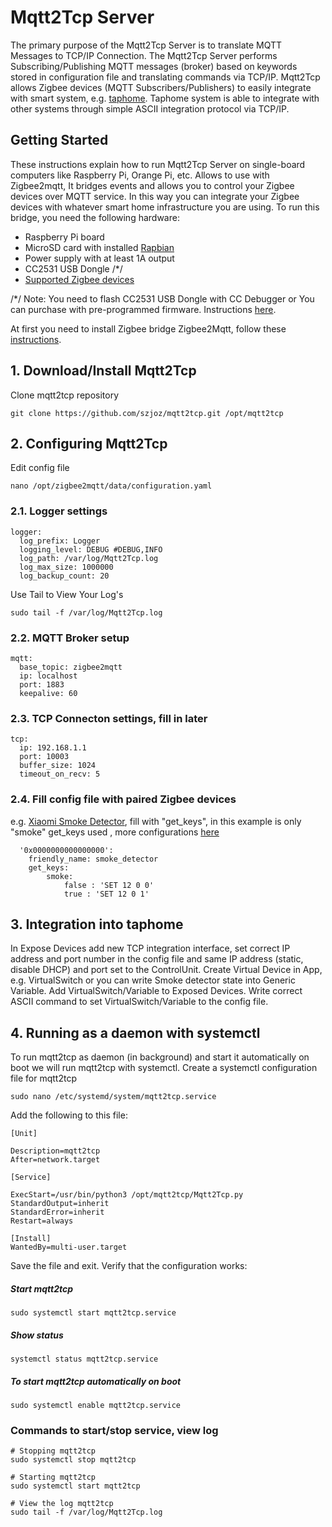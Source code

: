 # Mqtt2Tcp Server

The primary purpose of the Mqtt2Tcp Server is to translate MQTT Messages to TCP/IP Connection. The Mqtt2Tcp Server performs Subscribing/Publishing MQTT messages (broker) based on keywords stored in configuration file and translating commands via TCP/IP. Mqtt2Tcp allows Zigbee devices (MQTT Subscribers/Publishers) to easily integrate with smart system, e.g. [taphome][tap-url]. Taphome system is able to integrate with other systems through simple ASCII integration protocol via TCP/IP. 

## Getting Started

These instructions explain how to run Mqtt2Tcp Server on single-board computers like Raspberry Pi, Orange Pi, etc. Allows to use with Zigbee2mqtt, It bridges events and allows you to control your Zigbee devices over MQTT service. In this way you can integrate your Zigbee devices with whatever smart home infrastructure you are using.
To run this bridge, you need the following hardware:
* Raspberry Pi board
* MicroSD card with installed [Rapbian][raspi-url]
* Power supply with at least 1A output
* CC2531 USB Dongle /*/
* [Supported Zigbee devices][devices-url]

/*/ Note: You need to flash CC2531 USB Dongle with CC Debugger or You can purchase with pre-programmed firmware. Instructions [here][cc-debugger-url].


At first you need to install Zigbee bridge Zigbee2Mqtt, follow these [instructions][instructions-url].

## 1. Download/Install Mqtt2Tcp

Clone mqtt2tcp repository
```
git clone https://github.com/szjoz/mqtt2tcp.git /opt/mqtt2tcp
```

## 2. Configuring Mqtt2Tcp

Edit config file

```
nano /opt/zigbee2mqtt/data/configuration.yaml
```

### 2.1. Logger settings

```
logger:
  log_prefix: Logger
  logging_level: DEBUG #DEBUG,INFO
  log_path: /var/log/Mqtt2Tcp.log
  log_max_size: 1000000
  log_backup_count: 20
```

Use Tail to View Your Log's

```
sudo tail -f /var/log/Mqtt2Tcp.log
```

### 2.2. MQTT Broker setup

```
mqtt:
  base_topic: zigbee2mqtt
  ip: localhost
  port: 1883
  keepalive: 60
```

### 2.3. TCP Connecton settings, fill in later

```
tcp:
  ip: 192.168.1.1
  port: 10003
  buffer_size: 1024
  timeout_on_recv: 5
```

### 2.4. Fill config file with paired Zigbee devices
e.g. [Xiaomi Smoke Detector][smoke-url], fill with "get_keys", in this example is only "smoke" get_keys used , more configurations [here][smoke-mqtt-url]

```
  '0x0000000000000000':
    friendly_name: smoke_detector
    get_keys:
        smoke:
            false : 'SET 12 0 0'
            true : 'SET 12 0 1' 
```

## 3. Integration into taphome
In Expose Devices add new TCP integration interface, set correct IP address and port number in the config file and same IP address (static, disable DHCP) and port set to the ControlUnit.
Create Virtual Device in App, e.g. VirtualSwitch or you can write Smoke detector state into Generic Variable. Add VirtualSwitch/Variable to Exposed Devices. Write correct ASCII command to set VirtualSwitch/Variable to the config file.

## 4. Running as a daemon with systemctl
To run mqtt2tcp as daemon (in background) and start it automatically on boot we will run mqtt2tcp with systemctl. Create a systemctl configuration file for mqtt2tcp

```
sudo nano /etc/systemd/system/mqtt2tcp.service
```

Add the following to this file:

```
[Unit]

Description=mqtt2tcp
After=network.target

[Service]

ExecStart=/usr/bin/python3 /opt/mqtt2tcp/Mqtt2Tcp.py
StandardOutput=inherit
StandardError=inherit
Restart=always

[Install]
WantedBy=multi-user.target
```

Save the file and exit.
Verify that the configuration works:
##### Start mqtt2tcp
```
sudo systemctl start mqtt2tcp.service
```
##### Show status
```
systemctl status mqtt2tcp.service
```
##### To start mqtt2tcp automatically on boot
```
sudo systemctl enable mqtt2tcp.service
```


### Commands to start/stop service, view log
```
# Stopping mqtt2tcp
sudo systemctl stop mqtt2tcp

# Starting mqtt2tcp
sudo systemctl start mqtt2tcp

# View the log mqtt2tcp
sudo tail -f /var/log/Mqtt2Tcp.log
```

[raspi-url]: <https://www.raspberrypi.org/downloads/>
[cc-debugger-url]: <https://www.zigbee2mqtt.io/getting_started/flashing_the_cc2531.html>
[devices-url]: <https://www.zigbee2mqtt.io/information/supported_devices.html>
[instructions-url]: <https://www.zigbee2mqtt.io/getting_started/running_zigbee2mqtt.html>
[tap-url]: <https://taphome.com/en/support/171606078?e=t>
[smoke-url]: <https://xiaomi-mi.com/sockets-and-sensors/xiaomi-mijia-honeywell-smoke-detector-white/>
[smoke-mqtt-url]: <https://www.zigbee2mqtt.io/devices/JTYJ-GD-01LM_BW.html>